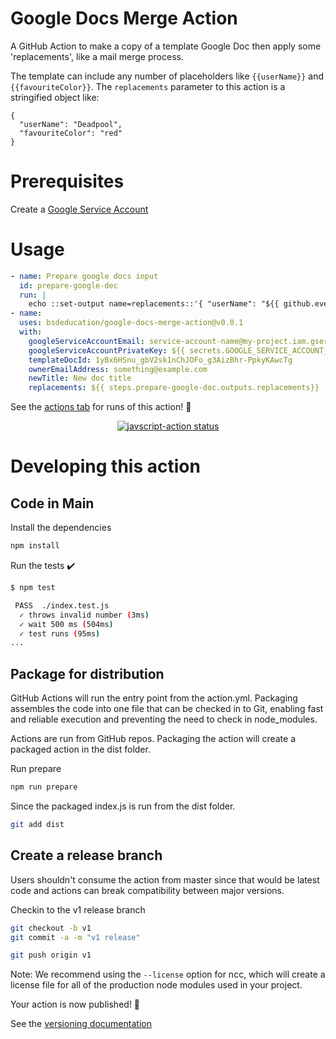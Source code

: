 # Google Docs Merge Action

A GitHub Action to make a copy of a template Google Doc then apply some 'replacements', like a mail merge process. 

The template can include any number of placeholders like `{{userName}}` and `{{favouriteColor}}`. The `replacements` parameter to this action is a stringified object like:
```
{
  "userName": "Deadpool",
  "favouriteColor": "red"
}
```

# Prerequisites
Create a [Google Service Account](https://cloud.google.com/iam/docs/creating-managing-service-accounts)

# Usage

```yaml
- name: Prepare google docs input
  id: prepare-google-dec
  run: |
    echo ::set-output name=replacements::'{ "userName": "${{ github.event.inputs.userName }}", "favouriteColor": "red" }'
- name: 
  uses: bsdeducation/google-docs-merge-action@v0.0.1
  with:
    googleServiceAccountEmail: service-account-name@my-project.iam.gserviceaccount.com
    googleServiceAccountPrivateKey: ${{ secrets.GOOGLE_SERVICE_ACCOUNT_PRIVATE_KEY }}
    templateDocId: 1yBx6HSnu_gbV2sk1nChJOFo_g3AizBhr-PpkyKAwcTg
    ownerEmailAddress: something@example.com
    newTitle: New doc title
    replacements: ${{ steps.prepare-google-doc.outputs.replacements}}
```

See the [actions tab](https://github.com/actions/javascript-action/actions) for runs of this action! :rocket:

<p align="center">
  <a href="https://github.com/bsdeducation/google-docs-merge-action/actions"><img alt="javscript-action status" src="https://github.com/bsdeducation/google-docs-merge-action/workflows/units-test/badge.svg"></a>
</p>


# Developing this action
## Code in Main

Install the dependencies

```bash
npm install
```

Run the tests :heavy_check_mark:

```bash
$ npm test

 PASS  ./index.test.js
  ✓ throws invalid number (3ms)
  ✓ wait 500 ms (504ms)
  ✓ test runs (95ms)
...
```

## Package for distribution

GitHub Actions will run the entry point from the action.yml. Packaging assembles the code into one file that can be checked in to Git, enabling fast and reliable execution and preventing the need to check in node_modules.

Actions are run from GitHub repos.  Packaging the action will create a packaged action in the dist folder.

Run prepare

```bash
npm run prepare
```

Since the packaged index.js is run from the dist folder.

```bash
git add dist
```

## Create a release branch

Users shouldn't consume the action from master since that would be latest code and actions can break compatibility between major versions.

Checkin to the v1 release branch

```bash
git checkout -b v1
git commit -a -m "v1 release"
```

```bash
git push origin v1
```

Note: We recommend using the `--license` option for ncc, which will create a license file for all of the production node modules used in your project.

Your action is now published! :rocket:

See the [versioning documentation](https://github.com/actions/toolkit/blob/master/docs/action-versioning.md)


